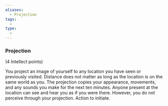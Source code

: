 ```yaml
---
aliases:
  - Projection
tags:
  - 
type:
  - 
---
```

### Projection

(4 Intellect points)

You project an image of yourself to any location you have seen or previously visited. Distance does not matter as long as the location is on the same world as you. The projection copies your appearance, movements, and any sounds you make for the next ten minutes. Anyone present at the location can see and hear you as if you were there. However, you do not perceive through your projection. Action to initiate.